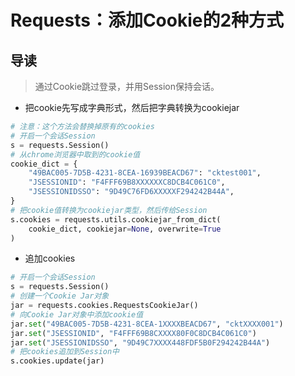 # Requests：添加Cookie的2种方式

## 导读

> 通过Cookie跳过登录，并用Session保持会话。

- 把cookie先写成字典形式，然后把字典转换为cookiejar

```python
# 注意：这个方法会替换掉原有的cookies
# 开启一个会话Session
s = requests.Session()
# 从chrome浏览器中取到的cookie值
cookie_dict = {
    "49BAC005-7D5B-4231-8CEA-16939BEACD67": "cktest001",
    "JSESSIONID": "F4FFF69B8XXXXXXC8DCB4C061C0",
    "JSESSIONIDSSO": "9D49C76FD6XXXXXF294242B44A",
}
# 把cookie值转换为cookiejar类型，然后传给Session
s.cookies = requests.utils.cookiejar_from_dict(
    cookie_dict, cookiejar=None, overwrite=True
)

```

- 追加cookies

```python
# 开启一个会话Session
s = requests.Session()
# 创建一个Cookie Jar对象
jar = requests.cookies.RequestsCookieJar()
# 向Cookie Jar对象中添加cookie值
jar.set("49BAC005-7D5B-4231-8CEA-1XXXXBEACD67", "cktXXXX001")
jar.set("JSESSIONID", "F4FFF69B8CXXXX80F0C8DCB4C061C0")
jar.set("JSESSIONIDSSO", "9D49C7XXXX448FDF5B0F294242B44A")
# 把cookies追加到Session中
s.cookies.update(jar)

```
